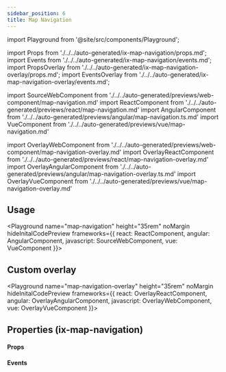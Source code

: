 ```yaml
---
sidebar_position: 6
title: Map Navigation
---
```


import Playground from '@site/src/components/Playground';

import Props from './../../auto-generated/ix-map-navigation/props.md';
import Events from './../../auto-generated/ix-map-navigation/events.md';
import PropsOverlay from './../../auto-generated/ix-map-navigation-overlay/props.md';
import EventsOverlay from './../../auto-generated/ix-map-navigation-overlay/events.md';

import SourceWebComponent from './../../auto-generated/previews/web-component/map-navigation.md'
import ReactComponent from './../../auto-generated/previews/react/map-navigation.md'
import AngularComponent from './../../auto-generated/previews/angular/map-navigation.ts.md'
import VueComponent from './../../auto-generated/previews/vue/map-navigation.md'

import OverlayWebComponent from './../../auto-generated/previews/web-component/map-navigation-overlay.md'
import OverlayReactComponent from './../../auto-generated/previews/react/map-navigation-overlay.md'
import OverlayAngularComponent from './../../auto-generated/previews/angular/map-navigation-overlay.ts.md'
import OverlayVueComponent from './../../auto-generated/previews/vue/map-navigation-overlay.md'

## Usage

<Playground
name="map-navigation" height="35rem" noMargin
hideInitalCodePreview
frameworks={{
  react: ReactComponent,
  angular: AngularComponent,
  javascript: SourceWebComponent,
  vue: VueComponent
}}></Playground>

## Custom overlay

<Playground
name="map-navigation-overlay" height="35rem" noMargin
hideInitalCodePreview
frameworks={{
  react: OverlayReactComponent,
  angular: OverlayAngularComponent,
  javascript: OverlayWebComponent,
  vue: OverlayVueComponent
}}></Playground>

## Properties (ix-map-navigation)

#### Props

<Props />

#### Events

<Events />
